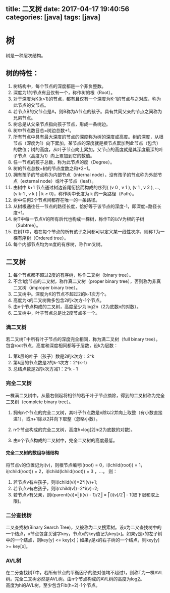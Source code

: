 title: 二叉树
date: 2017-04-17 19:40:56
categories: [java]
tags: [java]
---
# 树

树是一种层次结构。

## 树的特性：

1. 树结构中，每个节点的深度都是一个非负整数。
2. 深度为1的节点有且仅有一个，称作树的根（Root）。
3. 对于深度为K(k>1)的节点，都有且仅有一个深度为K-1的节点与之对应，称为此节点的父节点。
4. 若节点B的父节点是A，则B称为A节点的孩子。具有共同父亲的节点之间称为兄弟节点。
5. 树总是从父亲节点指向孩子节点，形成一条树边。
6. 树中节点数目总=树边总数+1。
7. 所有节点中具有最大深度的节点的深度称为树的深度或高度。树的深度，从根节点（深度为1）向下累加，某节点的深度就是根节点累加到此节点（包含）的数值；树的高度，从叶子节点向上累加，父节点的高度就是其深度最深的叶子节点（高度为1）向上累加到它的数值。
8. 任一节点的孩子总数，称为此节点的度（Degree）。
9. 树的节点总数=树的节点度数之和*2+1。
10. 拥有孩子的节点称为内部节点（internal node），没有孩子的节点称为外部节点（external node）或叶子节点（leaf）。
11. 由树中 k+1 节点通过树边首尾衔接而构成的序列{ (v 0 , v 1 ), (v 1 , v 2 ), …, (v k-1 , v k ) | k ≥ 0}，称作树中长度为 k 的一条路径（Path）。
12. 树中任何2个节点间都存在唯一的一条路径。
13. 从树根通往任一节点的路径长度，恰好等于该节点的深度-1，即深度=路径长度+1。
14. 树T中每一节点V的所有后代也构成一棵树，称作T的以V为根的子树（Subtree）。
15. 在树T中，若在每个节点的所有孩子之间都可以定义某一线性次序，则称T为一棵有序树（Ordered tree）。
16. 每个内部节点均为m度的有序树，称作m叉树。

<!-- more -->
## 二叉树

1. 每个节点都不超过2度的有序树，称作二叉树（binary tree）。
2. 不含1度节点的二叉树，称作真二叉树（proper binary tree），否则称为非真二叉树（improper binary tree）。
3. 二叉树中。深度为K的节点不超过2的k-1次方个。
4. 高度为k的二叉树做多包含2的k次方-1个节点。
5. 由n个节点构成的二叉树，高度至少为log2n（2为底数n的对数）。
6. 二叉树中，叶子节点总是比2度节点多一个。

### 满二叉树
若二叉树T中所有叶子节点的深度完全相同，称为满二叉树（full binary tree）。       
包含root节点，高度和深度相同都等于层数，设k为层数：
1. 第k层的叶子（孩子）数是2的k次方：2^k
2. 第k层的节点数是2的k-1次方：2^(k-1)
3. 总结点数是2的k次方减1：2^k - 1

### 完全二叉树
一棵满二叉树中，从最右侧起将相邻的若干叶子节点摘除，得到的二叉树称为完全二叉树（complete binary tree）。

1. 拥有n个节点的完全二叉树，其叶子节点数是n除以2并向上取整（有小数直接进1），或n+1除以2并向下取整（忽略小数）。

2. n个节点构成的完全二叉树，高度h=log[2]n(2为底数的对数)。

3. 由n个节点构成的二叉树中，完全二叉树的高度最低。

#### 完全二叉树的数组存储结构
将节点v的位置记为i(v)，则根节点编号i(root) = 0，i(lchild(root)) = 1，i(rchild(root)) = 2，i(lchild(lchild(root)) = 3 ，…。
则：
1. 若节点v有左孩子，则i(lchild(v))=2*i(v)+1;
2. 若节点v有右孩子，则i(rchild(v))=2*i(v)+2;
3. 若节点v有父亲，则i(parent(v))=⎣(i(v) - 1)/2⎦ = ⎡(i(v)/2⎤ - 1(取下限和取上限)。

### 二分查找树
二叉查找树(Binary Search Tree)，又被称为二叉搜索树。设x为二叉查找树中的一个结点，x节点包含关键字key，节点x的key值记为key[x]。如果y是x的左子树中的一个结点，则key[y] <= key[x]；如果y是x的右子树的一个结点，则key[y] >= key[x]。

### AVL树
在二分查找树T中，若所有节点的平衡因子的绝对值均不超过1，则称T为一棵AVL树。完全二叉树必然是AVL树。由n个节点构成的AVL树的高度为log[2](n)。     
高度为h的AVL树，至少包含Fib(h+2)-1个节点。
